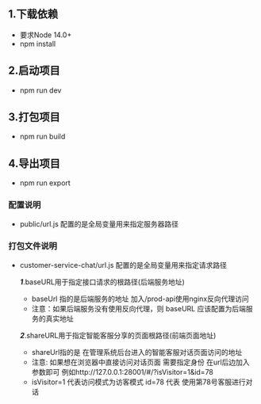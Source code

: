 ## 1.下载依赖 
- 要求Node 14.0+
- npm install 
## 2.启动项目
- npm run dev
## 3.打包项目
- npm run build
## 4.导出项目
- npm run export
### 配置说明
- public/url.js 配置的是全局变量用来指定服务器路径
### 打包文件说明
- customer-service-chat/url.js 配置的是全局变量用来指定请求路径
  
  **_1_**.baseURL用于指定接口请求的根路径(后端服务地址)
  - baseUrl 指的是后端服务的地址 加入/prod-api使用nginx反向代理访问
  - 注意：如果后端服务没有使用反向代理，则 baseURL 应该配置为后端服务的真实地址

  **_2_**.shareURL用于指定智能客服分享的页面根路径(前端页面地址)
  -  shareUrl指的是 在管理系统后台进入的智能客服对话页面访问的地址
  -   注意: 如果想在浏览器中直接访问对话页面 需要指定身份 在url后边加入 参数即可 例如http://127.0.0.1:28001/#/?isVisitor=1&id=78
  -   isVisitor=1 代表访问模式为访客模式 id=78 代表 使用第78号客服进行对话